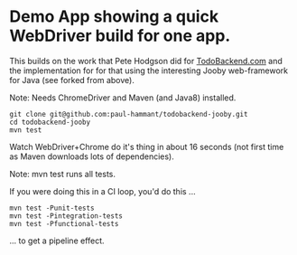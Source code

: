 # Demo App showing a quick WebDriver build for one app. 

This builds on the work that Pete Hodgson did for [TodoBackend.com](http://todobackend.com)
and the implementation for for that using the interesting Jooby web-framework for 
Java (see forked from above).

Note: Needs ChromeDriver and Maven (and Java8) installed.

```
git clone git@github.com:paul-hammant/todobackend-jooby.git
cd todobackend-jooby
mvn test
```

Watch WebDriver+Chrome do it's thing in about 16 seconds (not first time as 
Maven downloads lots of dependencies).

Note: mvn test runs all tests.

If you were doing this in a CI loop, you'd do this ...

```
mvn test -Punit-tests
mvn test -Pintegration-tests
mvn test -Pfunctional-tests
```

... to get a pipeline effect.

